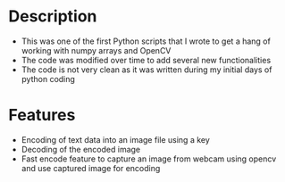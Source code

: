 # Description
* This was one of the first Python scripts that I wrote to get a hang of working with numpy arrays and OpenCV
* The code was modified over time to add several new functionalities
* The code is not very clean as it was written during my initial days of python coding

# Features
* Encoding of text data into an image file using a key
* Decoding of the encoded image
* Fast encode feature to capture an image from webcam using opencv and use captured image for encoding
